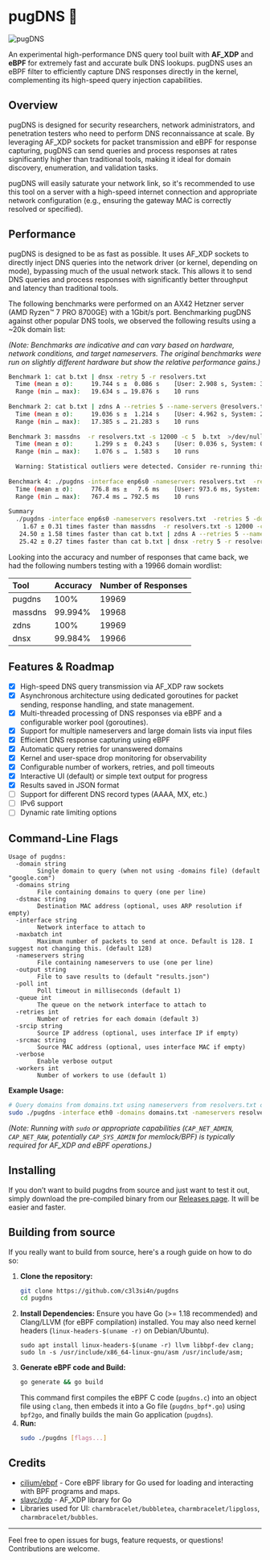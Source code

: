 # pugDNS 🐾
![pugDNS](pug.png)

An experimental high-performance DNS query tool built with **AF_XDP** and **eBPF** for extremely fast and accurate bulk DNS lookups. pugDNS uses an eBPF filter to efficiently capture DNS responses directly in the kernel, complementing its high-speed query injection capabilities.

## Overview

pugDNS is designed for security researchers, network administrators, and penetration testers who need to perform DNS reconnaissance at scale. By leveraging AF_XDP sockets for packet transmission and eBPF for response capturing, pugDNS can send queries and process responses at rates significantly higher than traditional tools, making it ideal for domain discovery, enumeration, and validation tasks.

pugDNS will easily saturate your network link, so it's recommended to use this tool on a server with a high-speed internet connection and appropriate network configuration (e.g., ensuring the gateway MAC is correctly resolved or specified).

## Performance

pugDNS is designed to be as fast as possible. It uses AF_XDP sockets to directly inject DNS queries into the network driver (or kernel, depending on mode), bypassing much of the usual network stack. This allows it to send DNS queries and process responses with significantly better throughput and latency than traditional tools.

The following benchmarks were performed on an AX42 Hetzner server (AMD Ryzen™ 7 PRO 8700GE) with a 1Gbit/s port. Benchmarking pugDNS against other popular DNS tools, we observed the following results using a ~20k domain list:

*(Note: Benchmarks are indicative and can vary based on hardware, network conditions, and target nameservers. The original benchmarks were run on slightly different hardware but show the relative performance gains.)*

```bash
Benchmark 1: cat b.txt | dnsx -retry 5 -r resolvers.txt
  Time (mean ± σ):     19.744 s ±  0.086 s    [User: 2.908 s, System: 3.358 s]
  Range (min … max):   19.634 s … 19.876 s    10 runs
 
Benchmark 2: cat b.txt | zdns A --retries 5 --name-servers @resolvers.txt >/dev/null
  Time (mean ± σ):     19.036 s ±  1.214 s    [User: 4.962 s, System: 2.022 s]
  Range (min … max):   17.385 s … 21.283 s    10 runs
 
Benchmark 3: massdns  -r resolvers.txt -s 12000 -c 5  b.txt  >/dev/null
  Time (mean ± σ):      1.299 s ±  0.243 s    [User: 0.036 s, System: 0.137 s]
  Range (min … max):    1.076 s …  1.583 s    10 runs
 
  Warning: Statistical outliers were detected. Consider re-running this benchmark on a quiet system without any interferences from other programs. It might help to use the '--warmup' or '--prepare' options.
 
Benchmark 4: ./pugdns -interface enp6s0 -nameservers resolvers.txt  -retries 5 -domains b.txt -retry-timeout 500ms -maxbatch 300000  -output /dev/null
  Time (mean ± σ):     776.8 ms ±   7.6 ms    [User: 973.6 ms, System: 603.8 ms]
  Range (min … max):   767.4 ms … 792.5 ms    10 runs
 
Summary
  ./pugdns -interface enp6s0 -nameservers resolvers.txt  -retries 5 -domains b.txt -retry-timeout 500ms -maxbatch 300000  -output /dev/null ran
    1.67 ± 0.31 times faster than massdns  -r resolvers.txt -s 12000 -c 5  b.txt  >/dev/null
   24.50 ± 1.58 times faster than cat b.txt | zdns A --retries 5 --name-servers @resolvers.txt >/dev/null
   25.42 ± 0.27 times faster than cat b.txt | dnsx -retry 5 -r resolvers.txt
```

Looking into the accuracy and number of responses that came back, we had the following numbers testing with a 19966 domain wordlist:

| Tool    | Accuracy | Number of Responses |
| :------ | :------- | :------------------ |
| pugdns  | 100%     | 19969               |
| massdns | 99.994%  | 19968               |
| zdns    | 100%     | 19969               |
| dnsx    | 99.984%  | 19966               |

## Features & Roadmap

-   [x] High-speed DNS query transmission via AF_XDP raw sockets
-   [x] Asynchronous architecture using dedicated goroutines for packet sending, response handling, and state management.
-   [x] Multi-threaded processing of DNS responses via eBPF and a configurable worker pool (goroutines).
-   [x] Support for multiple nameservers and large domain lists via input files
-   [x] Efficient DNS response capturing using eBPF
-   [x] Automatic query retries for unanswered domains
-   [x] Kernel and user-space drop monitoring for observability
-   [x] Configurable number of workers, retries, and poll timeouts
-   [x] Interactive UI (default) or simple text output for progress
-   [x] Results saved in JSON format
-   [ ] Support for different DNS record types (AAAA, MX, etc.)
-   [ ] IPv6 support
-   [ ] Dynamic rate limiting options

## Command-Line Flags

```
Usage of pugdns:
  -domain string
    	Single domain to query (when not using -domains file) (default "google.com")
  -domains string
    	File containing domains to query (one per line)
  -dstmac string
    	Destination MAC address (optional, uses ARP resolution if empty)
  -interface string
    	Network interface to attach to
  -maxbatch int
    	Maximum number of packets to send at once. Default is 128. I suggest not changing this. (default 128)
  -nameservers string
    	File containing nameservers to use (one per line)
  -output string
    	File to save results to (default "results.json")
  -poll int
    	Poll timeout in milliseconds (default 1)
  -queue int
    	The queue on the network interface to attach to
  -retries int
    	Number of retries for each domain (default 3)
  -srcip string
    	Source IP address (optional, uses interface IP if empty)
  -srcmac string
    	Source MAC address (optional, uses interface MAC if empty)
  -verbose
    	Enable verbose output
  -workers int
    	Number of workers to use (default 1)
```

**Example Usage:**

```bash
# Query domains from domains.txt using nameservers from resolvers.txt on interface eth0
sudo ./pugdns -interface eth0 -domains domains.txt -nameservers resolvers.txt -output my_results.json
```
*(Note: Running with `sudo` or appropriate capabilities (`CAP_NET_ADMIN`, `CAP_NET_RAW`, potentially `CAP_SYS_ADMIN` for memlock/BPF) is typically required for AF_XDP and eBPF operations.)*

## Installing

If you don’t want to build pugdns from source and just want to test it out, simply download the pre-compiled binary from our [Releases page](https://github.com/c3l3si4n/pugdns/releases/). It will be easier and faster.


## Building from source
If you really want to build from source, here's a rough guide on how to do so:

1.  **Clone the repository:**
    ```bash
    git clone https://github.com/c3l3si4n/pugdns
    cd pugdns
    ```
2.  **Install Dependencies:** Ensure you have Go (>= 1.18 recommended) and Clang/LLVM (for eBPF compilation) installed. You may also need kernel headers (`linux-headers-$(uname -r)` on Debian/Ubuntu).
    ```
    sudo apt install linux-headers-$(uname -r) llvm libbpf-dev clang; sudo ln -s /usr/include/x86_64-linux-gnu/asm /usr/include/asm;
    ```
3.  **Generate eBPF code and Build:**
    ```bash
    go generate && go build
    ```
    This command first compiles the eBPF C code (`pugdns.c`) into an object file using `clang`, then embeds it into a Go file (`pugdns_bpf*.go`) using `bpf2go`, and finally builds the main Go application (`pugdns`).
4.  **Run:**
    ```bash
    sudo ./pugdns [flags...]
    ```

## Credits

-   [cilium/ebpf](https://github.com/cilium/ebpf) - Core eBPF library for Go used for loading and interacting with BPF programs and maps.
-   [slavc/xdp](https://github.com/slavc/xdp) - AF_XDP library for Go
-   Libraries used for UI: `charmbracelet/bubbletea`, `charmbracelet/lipgloss`, `charmbracelet/bubbles`.

---

Feel free to open issues for bugs, feature requests, or questions! Contributions are welcome.

